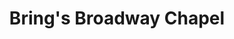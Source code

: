 ---
title: "Bring's Broadway Chapel"
url: /tucson/brings-broadway-chapel/
shop: funeral directors
---